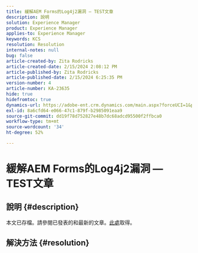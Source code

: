 ```yaml
---
title: 緩解AEM Forms的Log4j2漏洞 — TEST文章
description: 說明
solution: Experience Manager
product: Experience Manager
applies-to: Experience Manager
keywords: KCS
resolution: Resolution
internal-notes: null
bug: false
article-created-by: Zita Rodricks
article-created-date: 2/15/2024 2:08:12 PM
article-published-by: Zita Rodricks
article-published-date: 2/15/2024 6:25:35 PM
version-number: 4
article-number: KA-23635
hide: true
hidefromtoc: true
dynamics-url: https://adobe-ent.crm.dynamics.com/main.aspx?forceUCI=1&pagetype=entityrecord&etn=knowledgearticle&id=2aaf3fa6-0bcc-ee11-9079-6045bd0063aa
exl-id: 8a6cfd64-e066-47c1-879f-b2985091eaa9
source-git-commit: dd19f78d752827e48b7dc68adcd95500f2ffbca0
workflow-type: tm+mt
source-wordcount: '34'
ht-degree: 52%

---
```


# 緩解AEM Forms的Log4j2漏洞 — TEST文章

## 說明 {#description}

本文已存檔。請參閱已發表的和最新的文章。[此處](https://experienceleague.adobe.com/search.html#sort=relevancy)取得。

## 解決方法 {#resolution}
